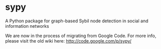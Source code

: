 sypy
====

A Python package for graph-based Sybil node detection in social and information networks

We are now in the process of migrating from Google Code. For more info, please visit the old wiki here: http://code.google.com/p/sypy/
